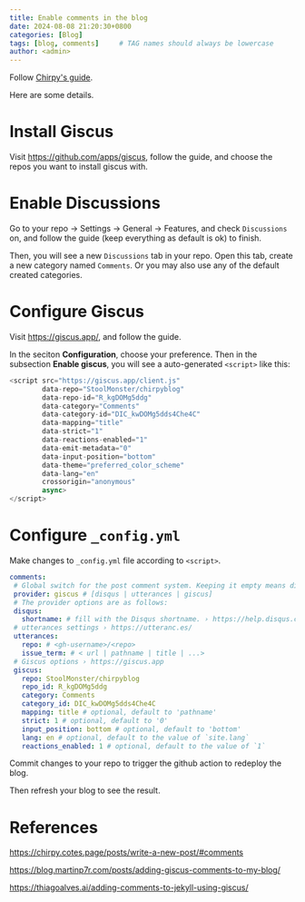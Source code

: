 ```yaml
---
title: Enable comments in the blog
date: 2024-08-08 21:20:30+0800
categories: [Blog]
tags: [blog, comments]     # TAG names should always be lowercase
author: <admin> 
---
```


Follow [Chirpy's guide](https://chirpy.cotes.page/posts/write-a-new-post/#comments).

Here are some details.

# Install Giscus

Visit https://github.com/apps/giscus, follow the guide, and choose the repos you want to install giscus with.

# Enable Discussions

Go to your repo -> Settings -> General -> Features, and check ``Discussions`` on, and follow the guide (keep everything as default is ok) to finish.

Then, you will see a new ``Discussions`` tab in your repo. Open this tab, create a new category named ``Comments``. Or you may also use any of the default created categories.

# Configure Giscus

Visit https://giscus.app/, and follow the guide.

In the seciton **Configuration**, choose your preference. Then in the subsection **Enable giscus**, you will see a auto-generated ``<script>`` like this:

``` js
<script src="https://giscus.app/client.js"
        data-repo="StoolMonster/chirpyblog"
        data-repo-id="R_kgDOMg5ddg"
        data-category="Comments"
        data-category-id="DIC_kwDOMg5dds4Che4C"
        data-mapping="title"
        data-strict="1"
        data-reactions-enabled="1"
        data-emit-metadata="0"
        data-input-position="bottom"
        data-theme="preferred_color_scheme"
        data-lang="en"
        crossorigin="anonymous"
        async>
</script>
```

# Configure ``_config.yml``

Make changes to ``_config.yml`` file according to ``<script>``.

 ``` yml
comments:
  # Global switch for the post comment system. Keeping it empty means disabled.
  provider: giscus # [disqus | utterances | giscus]
  # The provider options are as follows:
  disqus:
    shortname: # fill with the Disqus shortname. › https://help.disqus.com/en/articles/1717111-what-s-a-shortname
  # utterances settings › https://utteranc.es/
  utterances:
    repo: # <gh-username>/<repo>
    issue_term: # < url | pathname | title | ...>
  # Giscus options › https://giscus.app
  giscus:
    repo: StoolMonster/chirpyblog
    repo_id: R_kgDOMg5ddg
    category: Comments
    category_id: DIC_kwDOMg5dds4Che4C
    mapping: title # optional, default to 'pathname'
    strict: 1 # optional, default to '0'
    input_position: bottom # optional, default to 'bottom'
    lang: en # optional, default to the value of `site.lang`
    reactions_enabled: 1 # optional, default to the value of `1`
 ```

 Commit changes to your repo to trigger the github action to redeploy the blog.
 
 Then refresh your blog to see the result.


# References

https://chirpy.cotes.page/posts/write-a-new-post/#comments

https://blog.martinp7r.com/posts/adding-giscus-comments-to-my-blog/

https://thiagoalves.ai/adding-comments-to-jekyll-using-giscus/

